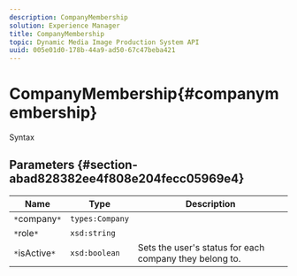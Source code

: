 ```yaml
---
description: CompanyMembership
solution: Experience Manager
title: CompanyMembership
topic: Dynamic Media Image Production System API
uuid: 005e01d0-178b-44a9-ad50-67c47beba421
---
```


# CompanyMembership{#companymembership}

 Syntax 

## Parameters {#section-abad828382ee4f808e204fecc05969e4}

|  Name  | Type  | Description  |
|---|---|---|
|  `*`company`*`  | `types:Company`  | |
|  `*`role`*`  | `xsd:string`  | |
|  `*`isActive`*`  | `xsd:boolean`  | Sets the user's status for each company they belong to.  |

